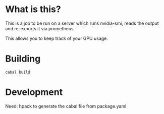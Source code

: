 # What is this?

This is a job to be run on a server which runs nvidia-smi, reads the
output and re-exports it via prometheus.

This allows you to keep track of your GPU usage.

# Building

```
cabal build
```

# Development

Need: hpack to generate the cabal file from package.yaml
